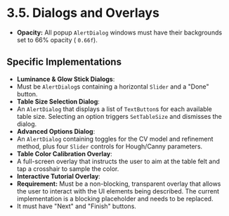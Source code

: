 # 3.5. Dialogs and Overlays

* **Opacity:** All popup `AlertDialog` windows must have their backgrounds set to 66% opacity (
  `0.66f`).

## Specific Implementations

* **Luminance & Glow Stick Dialogs**:
* Must be `AlertDialog`s containing a horizontal `Slider` and a "Done" button.
* **Table Size Selection Dialog**:
* An `AlertDialog` that displays a list of `TextButton`s for each available table size. Selecting an
  option triggers `SetTableSize` and dismisses the dialog.
* **Advanced Options Dialog**:
* An `AlertDialog` containing toggles for the CV model and refinement method, plus four `Slider`
  controls for Hough/Canny parameters.
* **Table Color Calibration Overlay**:
* A full-screen overlay that instructs the user to aim at the table felt and tap a crosshair to
  sample the color.
* **Interactive Tutorial Overlay**:
* **Requirement:** Must be a non-blocking, transparent overlay that allows the user to interact with
  the UI elements being described. The current implementation is a blocking placeholder and needs to
  be replaced.
* It must have "Next" and "Finish" buttons.